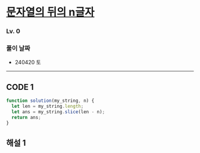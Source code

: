 # [문자열의 뒤의 n글자](https://school.programmers.co.kr/learn/courses/30/lessons/181910)

### Lv. 0

### 풀이 날짜

- 240420 토

---

## CODE 1

```javascript
function solution(my_string, n) {
  let len = my_string.length;
  let ans = my_string.slice(len - n);
  return ans;
}
```

## 해설 1
